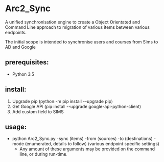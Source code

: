 # Arc2_Sync
A unified synchronisation engine to create a Object Orientated and Command Line approach to migration of various items between various endpoints.

The initial scope is intended to synchronise users and courses from Sims to AD and Google

## prerequisites:
* Python 3.5

## install:
1. Upgrade pip (python -m pip install --upgrade pip)
2. Get Google API (pip install --upgrade google-api-python-client)
3. Add custom field to SIMS

## usage:
* python Arc2_Sync.py -sync (items) -from (sources) -to (destinations) -mode (enumerated, details to follow) (various endpoint specific settings)
  * Any amount of these arguments may be provided on the command line, or during run-time.
